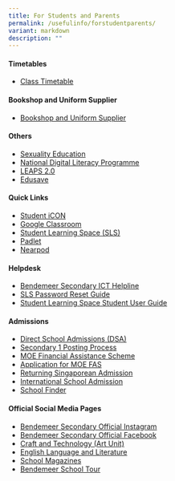 ```yaml
---
title: For Students and Parents
permalink: /usefulinfo/forstudentparents/
variant: markdown
description: ""
---
```

#### **Timetables**

* [Class Timetable](/timetable/class-timetable/)

#### **Bookshop and Uniform Supplier**
* [Bookshop and Uniform Supplier](/resources-for-student-n-parent/booksuniform/)

#### **Others**

* <a href="https://www.moe.gov.sg/education-in-sg/our-programmes/sexuality-education/scope-and-teaching-approach" target="_blank">Sexuality Education</a>
* [National Digital Literacy Programme](https://www.bendemeersec.moe.edu.sg/key-programmes/ndlp/purchasepld/)
* <a href="https://www.moe.gov.sg/education-in-sg/our-programmes/cca/leaps2-0" target="_blank">LEAPS 2.0</a>
* <a href="https://www.moe.gov.sg/financial-matters/edusave-account" target="_blank">Edusave</a>


#### **Quick Links**

* <a href="https://workspace.google.com/dashboard" target="_blank">Student iCON</a>
* <a href="https://classroom.google.com" target="_blank">Google Classroom</a>
* <a href="https://vle.learning.moe.edu.sg/login" target="_blank">Student Learning Space (SLS)</a>
* <a href="https://bendemeersecondary.padlet.org" target="_blank">Padlet</a>
* <a href="https://nearpod.com/" target="_blank">Nearpod</a>


#### **Helpdesk**

* <a href="https://go.gov.sg/bdms-icthelp" target="_blank">Bendemeer Secondary ICT Helpline</a>
* <a href="https://www.learning.moe.edu.sg/login-troubleshooting/authentication/reset-sls-password-student/" target="_blank">SLS Password Reset Guide</a>
* <a href="https://www.learning.moe.edu.sg/student-user-guide/index/" target="_blank">Student Learning Space Student User Guide</a>


#### **Admissions**

* <a href="https://www.moe.gov.sg/secondary/dsa" target="_blank">Direct School Admissions (DSA)</a>
* <a href="https://www.moe.gov.sg/secondary/s1-posting" target="_blank">Secondary 1 Posting Process</a>
* <a href="https://www.moe.gov.sg/financial-matters/financial-assistance" target="_blank">MOE Financial Assistance Scheme</a>
* [Application for MOE FAS](/resources-for-student-n-parent/moefas/)
* <a href="https://www.moe.gov.sg/returning-singaporeans" target="_blank">Returning Singaporean Admission</a>
* <a href="https://www.moe.gov.sg/international-students" target="_blank">International School Admission</a>
* <a href="https://www.moe.gov.sg/schoolfinder" target="_blank">School Finder</a>


#### **Official Social Media Pages**

* <a href="https://www.instagram.com/bendemeer_secondary_official" target="_blank">Bendemeer Secondary Official Instagram</a>
* <a href="https://www.facebook.com/BendemeerSecondaryOfficial" target="_blank">Bendemeer Secondary Official Facebook</a>
* <a href="https://www.instagram.com/bendemeer_art" target="_blank">Craft and Technology (Art Unit)</a>
* <a href="https://www.instagram.com/bdmseldept" target="_blank">English Language and Literature</a>
* <a href="/resources-for-student-n-parent/sch-magazine/" target="_blank">School Magazines</a>
* <a href="/bendemeer-school-tour/" target="_blank">Bendemeer School Tour</a>